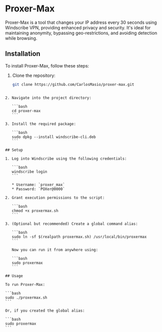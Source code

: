 # Proxer-Max

Proxer-Max is a tool that changes your IP address every 30 seconds using Windscribe VPN, providing enhanced privacy and security. It's ideal for maintaining anonymity, bypassing geo-restrictions, and avoiding detection while browsing.

## Installation

To install Proxer-Max, follow these steps:

1. Clone the repository:

   ```bash
   git clone https://github.com/CarlosMasio/proxer-max.git
````

2. Navigate into the project directory:

   ```bash
   cd proxer-max
   ```

3. Install the required package:

   ```bash
   sudo dpkg --install windscribe-cli.deb
   ```

## Setup

1. Log into Windscribe using the following credentials:

   ```bash
   windscribe login
   ```

   * Username: `proxer_max`
   * Password: `POXer@0000`

2. Grant execution permissions to the script:

   ```bash
   chmod +x proxermax.sh
   ```

3. (Optional but recommended) Create a global command alias:

   ```bash
   sudo ln -sf $(realpath proxermax.sh) /usr/local/bin/proxermax
   ```

   Now you can run it from anywhere using:

   ```bash
   sudo proxermax
   ```

## Usage

To run Proxer-Max:

```bash
sudo ./proxermax.sh
```

Or, if you created the global alias:

```bash
sudo proxermax
```

